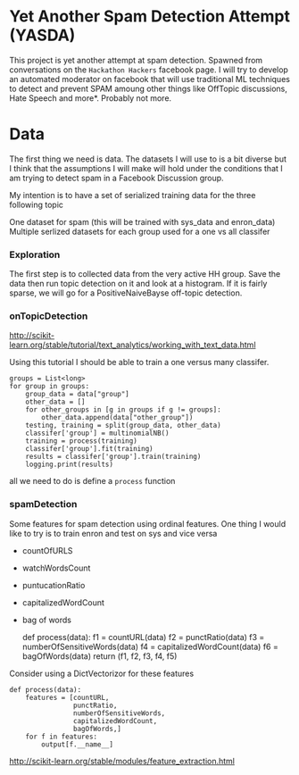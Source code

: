 # Yet Another Spam Detection Attempt (YASDA)

This project is yet another attempt at spam detection. Spawned from conversations on the 
`Hackathon Hackers` facebook page. I will try to develop an automated moderator on facebook
that will use traditional ML techniques to detect and prevent SPAM amoung other things like OffTopic
discussions, Hate Speech and more*. Probably not more. 

#  Data

The first thing we need is data. The datasets I will use to is a bit diverse but I think that 
the assumptions I will make will hold under the conditions that I am trying to detect spam in a
Facebook Discussion group.

My intention is to have a set of serialized training data for the three following topic

One dataset for spam (this will be trained with sys_data and enron_data)
Multiple serlized datasets for each group used for a one vs all classifer

### Exploration

The first step is to collected data from the very active HH group. Save the data then run topic 
detection on it and look at a histogram. If it is fairly sparse, we will go for a PositiveNaiveBayse
off-topic detection. 

### onTopicDetection

http://scikit-learn.org/stable/tutorial/text_analytics/working_with_text_data.html

Using this tutorial I should be able to train a one versus many classifer.

    groups = List<long>
    for group in groups:
        group_data = data["group"]
        other_data = []
        for other_groups in [g in groups if g != groups]:
            other_data.append(data["other_group"])
        testing, training = split(group_data, other_data)
        classifer['group'] = multinomialNB()
        training = process(training)
        classifer['group'].fit(training)
        results = classifer['group'].train(training)
        logging.print(results)

all we need to do is define a `process` function

### spamDetection

Some features for spam detection using ordinal features. One thing I would like to try is to
train enron and test on sys and vice versa

* countOfURLS
* watchWordsCount
* puntucationRatio
* capitalizedWordCount
* bag of words

    def process(data):
        f1 = countURL(data)
        f2 = punctRatio(data)
        f3 = numberOfSensitiveWords(data)
        f4 = capitalizedWordCount(data)
        f6 = bagOfWords(data)
        return (f1, f2, f3, f4, f5)

Consider using a DictVectorizor for these features

    def process(data):
        features = [countURL, 
                    punctRatio,
                    numberOfSensitiveWords,
                    capitalizedWordCount,
                    bagOfWords,]
        for f in features:
            output[f.__name__]

http://scikit-learn.org/stable/modules/feature_extraction.html

